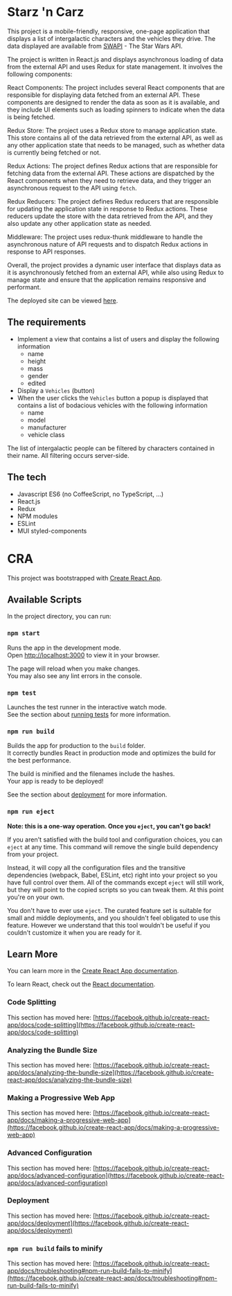 # Starz 'n Carz

This project is a mobile-friendly, responsive, one-page application that displays a list of intergalactic characters and the vehicles they drive. The data displayed are available from [SWAPI](https://swapi.dev/) - The Star Wars API.

The project is written in React.js and displays asynchronous loading of data from the external API and uses Redux for state management. It involves the following components:

React Components: The project includes several React components that are responsible for displaying data fetched from an external API. These components are designed to render the data as soon as it is available, and they include UI elements such as loading spinners to indicate when the data is being fetched.

Redux Store: The project uses a Redux store to manage application state. This store contains all of the data retrieved from the external API, as well as any other application state that needs to be managed, such as whether data is currently being fetched or not.

Redux Actions: The project defines Redux actions that are responsible for fetching data from the external API. These actions are dispatched by the React components when they need to retrieve data, and they trigger an asynchronous request to the API using `fetch`.

Redux Reducers: The project defines Redux reducers that are responsible for updating the application state in response to Redux actions. These reducers  update the store with the data retrieved from the API, and they also update any other application state as needed.

Middleware: The project uses redux-thunk middleware to handle the asynchronous nature of API requests and to dispatch Redux actions in response to API responses.

Overall, the project provides a dynamic user interface that displays data as it is asynchronously fetched from an external API, while also using Redux to manage state and ensure that the application remains responsive and performant.

The deployed site can be viewed [here](https://profound-cobbler-0b52dd.netlify.app/).

## The requirements

- Implement a view that contains a list of users and display the following information
  - name
  - height
  - mass
  - gender
  - edited
- Display a `Vehicles` (button)
- When the user clicks the `Vehicles` button a popup is displayed that contains a list of bodacious vehicles with the following information
  - name
  - model
  - manufacturer
  - vehicle class

The list of intergalactic people can be filtered by characters contained in their name. All filtering occurs server-side.

## The tech

- Javascript ES6 (no CoffeeScript, no TypeScript, …)
- React.js
- Redux
- NPM modules
- ESLint
- MUI styled-components

# CRA

This project was bootstrapped with [Create React App](https://github.com/facebook/create-react-app).

## Available Scripts

In the project directory, you can run:

### `npm start`

Runs the app in the development mode.\
Open [http://localhost:3000](http://localhost:3000) to view it in your browser.

The page will reload when you make changes.\
You may also see any lint errors in the console.

### `npm test`

Launches the test runner in the interactive watch mode.\
See the section about [running tests](https://facebook.github.io/create-react-app/docs/running-tests) for more information.

### `npm run build`

Builds the app for production to the `build` folder.\
It correctly bundles React in production mode and optimizes the build for the best performance.

The build is minified and the filenames include the hashes.\
Your app is ready to be deployed!

See the section about [deployment](https://facebook.github.io/create-react-app/docs/deployment) for more information.

### `npm run eject`

**Note: this is a one-way operation. Once you `eject`, you can't go back!**

If you aren't satisfied with the build tool and configuration choices, you can `eject` at any time. This command will remove the single build dependency from your project.

Instead, it will copy all the configuration files and the transitive dependencies (webpack, Babel, ESLint, etc) right into your project so you have full control over them. All of the commands except `eject` will still work, but they will point to the copied scripts so you can tweak them. At this point you're on your own.

You don't have to ever use `eject`. The curated feature set is suitable for small and middle deployments, and you shouldn't feel obligated to use this feature. However we understand that this tool wouldn't be useful if you couldn't customize it when you are ready for it.

## Learn More

You can learn more in the [Create React App documentation](https://facebook.github.io/create-react-app/docs/getting-started).

To learn React, check out the [React documentation](https://reactjs.org/).

### Code Splitting

This section has moved here: [https://facebook.github.io/create-react-app/docs/code-splitting](https://facebook.github.io/create-react-app/docs/code-splitting)

### Analyzing the Bundle Size

This section has moved here: [https://facebook.github.io/create-react-app/docs/analyzing-the-bundle-size](https://facebook.github.io/create-react-app/docs/analyzing-the-bundle-size)

### Making a Progressive Web App

This section has moved here: [https://facebook.github.io/create-react-app/docs/making-a-progressive-web-app](https://facebook.github.io/create-react-app/docs/making-a-progressive-web-app)

### Advanced Configuration

This section has moved here: [https://facebook.github.io/create-react-app/docs/advanced-configuration](https://facebook.github.io/create-react-app/docs/advanced-configuration)

### Deployment

This section has moved here: [https://facebook.github.io/create-react-app/docs/deployment](https://facebook.github.io/create-react-app/docs/deployment)

### `npm run build` fails to minify

This section has moved here: [https://facebook.github.io/create-react-app/docs/troubleshooting#npm-run-build-fails-to-minify](https://facebook.github.io/create-react-app/docs/troubleshooting#npm-run-build-fails-to-minify)
